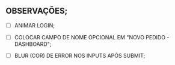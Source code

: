 ## OBSERVAÇÕES;

- [ ] ANIMAR LOGIN;
- [ ] COLOCAR CAMPO DE NOME OPCIONAL EM "NOVO PEDIDO - DASHBOARD";
 - [ ] BLUR (COR) DE ERROR NOS INPUTS APÓS SUBMIT;
 
